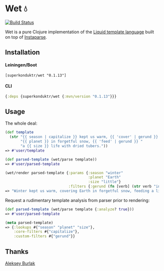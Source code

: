 # Wet 💧

[![Build Status](https://travis-ci.org/superkonduktr/wet.svg?branch=master)](https://travis-ci.org/superkonduktr/wet)

Wet is a pure Clojure implementation of the [Liquid template language](https://shopify.github.io/liquid/)
built on top of [Instaparse](https://github.com/Engelberg/instaparse).

## Installation

#### Leiningen/Boot

```
[superkonduktr/wet "0.1.13"]
```

#### CLI

```clojure
{:deps {superkonduktr/wet {:mvn/version "0.1.13"}}}
```

## Usage

The whole deal:

```clojure
(def template
  (str "{{ season | capitalize }} kept us warm, {{ 'cover' | gerund }} "
       "{{ planet }} in forgetful snow, {{ 'feed' | gerund }} "
       "a {{ size }} life with dried tubers."))
=> #'user/template

(def parsed-template (wet/parse template))
=> #'user/parsed-template

(wet/render parsed-template {:params {:season "winter"
                                      :planet "Earth"
                                      :size "little"}
                             :filters {:gerund (fn [verb] (str verb "ing"))}})
=> "Winter kept us warm, covering Earth in forgetful snow, feeding a little life with dried tubers."
```

Request a rudimentary template analysis from parser prior to rendering:

```clojure
(def parsed-template (wet/parse template {:analyze? true}))
=> #'user/parsed-template

(meta parsed-template)
=> {:lookups #{"season" "planet" "size"},
    :core-filters #{"capitalize"},
    :custom-filters #{"gerund"}}
```

## Thanks

[Aleksey Burlak](https://github.com/leshaburlak)
